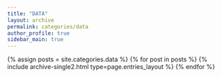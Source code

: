 ```yaml
---
title: "DATA"
layout: archive
permalink: categories/data
author_profile: true
sidebar_main: true
---
```



{% assign posts = site.categories.data %}
{% for post in posts %} {% include archive-single2.html type=page.entries_layout %} {% endfor %}